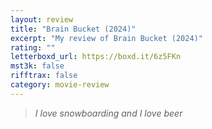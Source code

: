 ```yaml
---
layout: review
title: "Brain Bucket (2024)"
excerpt: "My review of Brain Bucket (2024)"
rating: ""
letterboxd_url: https://boxd.it/6z5FKn
mst3k: false
rifftrax: false
category: movie-review
---
```


<blockquote><i>I love snowboarding and I love beer</i></blockquote>
